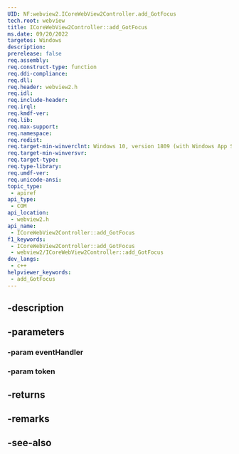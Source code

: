 ```yaml
---
UID: NF:webview2.ICoreWebView2Controller.add_GotFocus
tech.root: webview
title: ICoreWebView2Controller::add_GotFocus
ms.date: 09/20/2022
targetos: Windows
description: 
prerelease: false
req.assembly: 
req.construct-type: function
req.ddi-compliance: 
req.dll: 
req.header: webview2.h
req.idl: 
req.include-header: 
req.irql: 
req.kmdf-ver: 
req.lib: 
req.max-support: 
req.namespace: 
req.redist: 
req.target-min-winverclnt: Windows 10, version 1809 (with Windows App SDK 1.1 or later)
req.target-min-winversvr: 
req.target-type: 
req.type-library: 
req.umdf-ver: 
req.unicode-ansi: 
topic_type:
 - apiref
api_type:
 - COM
api_location:
 - webview2.h
api_name:
 - ICoreWebView2Controller::add_GotFocus
f1_keywords:
 - ICoreWebView2Controller::add_GotFocus
 - webview2/ICoreWebView2Controller::add_GotFocus
dev_langs:
 - c++
helpviewer_keywords:
 - add_GotFocus
---
```


## -description

## -parameters

### -param eventHandler

### -param token

## -returns

## -remarks

## -see-also

